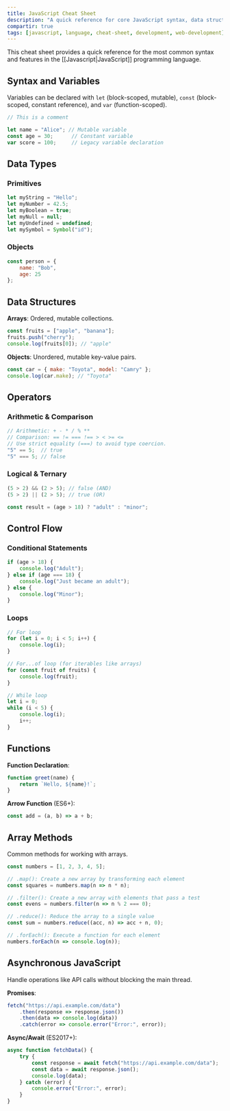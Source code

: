 ```yaml
---
title: JavaScript Cheat Sheet
description: "A quick reference for core JavaScript syntax, data structures, control flow, and other common features."
compartir: true
tags: [javascript, language, cheat-sheet, development, web-development]
---
```


This cheat sheet provides a quick reference for the most common syntax and features in the [[Javascript|JavaScript]] programming language.

## Syntax and Variables

Variables can be declared with `let` (block-scoped, mutable), `const` (block-scoped, constant reference), and `var` (function-scoped).

```javascript
// This is a comment

let name = "Alice"; // Mutable variable
const age = 30;      // Constant variable
var score = 100;     // Legacy variable declaration
```

## Data Types

### Primitives

```javascript
let myString = "Hello";
let myNumber = 42.5;
let myBoolean = true;
let myNull = null;
let myUndefined = undefined;
let mySymbol = Symbol("id");
```

### Objects

```javascript
const person = {
    name: "Bob",
    age: 25
};
```

## Data Structures

**Arrays**: Ordered, mutable collections.
```javascript
const fruits = ["apple", "banana"];
fruits.push("cherry");
console.log(fruits[0]); // "apple"
```

**Objects**: Unordered, mutable key-value pairs.
```javascript
const car = { make: "Toyota", model: "Camry" };
console.log(car.make); // "Toyota"
```

## Operators

### Arithmetic & Comparison

```javascript
// Arithmetic: + - * / % **
// Comparison: == != === !== > < >= <=
// Use strict equality (===) to avoid type coercion.
"5" == 5;  // true
"5" === 5; // false
```

### Logical & Ternary

```javascript
(5 > 2) && (2 > 5); // false (AND)
(5 > 2) || (2 > 5); // true (OR)

const result = (age > 18) ? "adult" : "minor";
```

## Control Flow

### Conditional Statements

```javascript
if (age > 18) {
    console.log("Adult");
} else if (age === 18) {
    console.log("Just became an adult");
} else {
    console.log("Minor");
}
```

### Loops

```javascript
// For loop
for (let i = 0; i < 5; i++) {
    console.log(i);
}

// For...of loop (for iterables like arrays)
for (const fruit of fruits) {
    console.log(fruit);
}

// While loop
let i = 0;
while (i < 5) {
    console.log(i);
    i++;
}
```

## Functions

**Function Declaration**:
```javascript
function greet(name) {
    return `Hello, ${name}!`;
}
```

**Arrow Function** (ES6+):
```javascript
const add = (a, b) => a + b;
```

## Array Methods

Common methods for working with arrays.

```javascript
const numbers = [1, 2, 3, 4, 5];

// .map(): Create a new array by transforming each element
const squares = numbers.map(n => n * n);

// .filter(): Create a new array with elements that pass a test
const evens = numbers.filter(n => n % 2 === 0);

// .reduce(): Reduce the array to a single value
const sum = numbers.reduce((acc, n) => acc + n, 0);

// .forEach(): Execute a function for each element
numbers.forEach(n => console.log(n));
```

## Asynchronous JavaScript

Handle operations like API calls without blocking the main thread.

**Promises**:
```javascript
fetch("https://api.example.com/data")
    .then(response => response.json())
    .then(data => console.log(data))
    .catch(error => console.error("Error:", error));
```

**Async/Await** (ES2017+):
```javascript
async function fetchData() {
    try {
        const response = await fetch("https://api.example.com/data");
        const data = await response.json();
        console.log(data);
    } catch (error) {
        console.error("Error:", error);
    }
}
```
